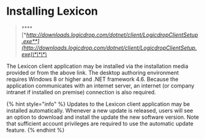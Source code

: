# Installing Lexicon

> \*\*\*\*[**http://downloads.logicdrop.com/dotnet/client/LogicdropClientSetup.exe**](http://downloads.logicdrop.com/dotnet/client/LogicdropClientSetup.exe)\*\*\*\*

The Lexicon client application may be installed via the installation media provided or from the above link. The desktop authoring environment requires Windows 8 or higher and .NET framework 4.6. Because the application communicates with an internet server, an internet \(or company intranet if installed on premise\) connection is also required.

{% hint style="info" %}
Updates to the Lexicon client application may be installed automatically. Whenever a new update is released, users will see an option to download and install the update the new software version. Note that sufficient account privileges are required to use the automatic update feature.
{% endhint %}

